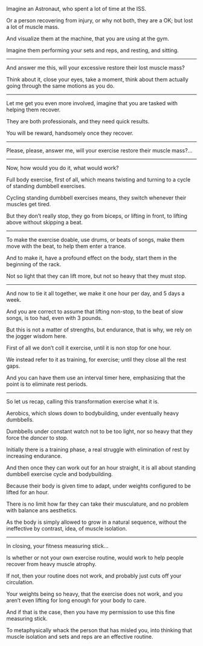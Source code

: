 Imagine an Astronaut,
who spent a lot of time at the ISS.

Or a person recovering from injury, or why not both,
they are a OK; but lost a lot of muscle mass.

And visualize them at the machine,
that you are using at the gym.

Imagine them performing your sets and reps,
and resting, and sitting.

---

And answer me this,
will your excessive restore their lost muscle mass?

Think about it, close your eyes, take a moment,
think about them actually going through the same motions as you do.

---

Let me get you even more involved,
imagine that you are tasked with helping them recover.

They are both professionals,
and they need quick results.

You will be reward,
handsomely once they recover.

---

Please, please, answer me,
will your exercise restore their muscle mass?...

---

Now, how would you do it,
what would work?

Full body exercise, first of all,
which means twisting and turning to a cycle of standing dumbbell exercises.

Cycling standing dumbbell exercises means,
they switch whenever their muscles get tired.

But they don’t really stop,
they go from biceps, or lifting in front, to lifting above without skipping a beat.

---

To make the exercise doable, use drums,
or beats of songs, make them move with the beat, to help them enter a trance.

And to make it, have a profound effect on the body,
start them in the beginning of the rack.

Not so light that they can lift more,
but not so heavy that they must stop.

---

And now to tie it all together,
we make it one hour per day, and 5 days a week.

And you are correct to assume that lifting non-stop,
to the beat of slow songs, is too had, even with 3 pounds.

But this is not a matter of strengths, but endurance,
that is why, we rely on the jogger wisdom here.

First of all we don’t coll it exercise,
until it is non stop for one hour.

We instead refer to it as training,
for exercise; until they close all the rest gaps.

And you can have them use an interval timer here,
emphasizing that the point is to eliminate rest periods.

---

So let us recap,
calling this transformation exercise what it is.

Aerobics, which slows down to bodybuilding,
under eventually heavy dumbbells.

Dumbbells under constant watch not to be too light,
nor so heavy that they force the _dancer_ to stop.

Initially there is a training phase,
a real struggle with elimination of rest by increasing endurance.

And then once they can work out for an hour straight,
it is all about standing dumbbell exercise cycle and bodybuilding.

Because their body is given time to adapt,
under weights configured to be lifted for an hour.

There is no limit how far they can take their musculature,
and no problem with balance ans aesthetics.

As the body is simply allowed to grow in a natural sequence,
without the ineffective by contrast, idea, of muscle isolation.

---

In closing,
your fitness measuring stick...

Is whether or not your own exercise routine,
would work to help people recover from heavy muscle atrophy.

If not, then your routine does not work,
and probably just cuts off your circulation.

Your weights being so heavy, that the exercise does not work,
and you aren’t even lifting for long enough for your body to care.

And if that is the case, then you have my permission
to use this fine measuring stick.

To metaphysically whack the person that has misled you,
into thinking that muscle isolation and sets and reps are an effective routine.
